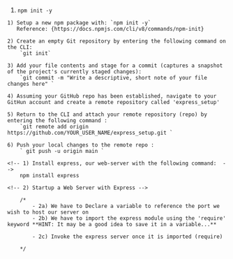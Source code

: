 <!--  -->

1) `npm init -y`


<!-- Git repository and NPM Project Setup: -->
<!-- **TODO: Assumes git already installed {https://git-scm.com/book/en/v2/Getting-Started-Installing-Git}
 & github account already created-->

    1) Setup a new npm package with: `npm init -y`
       Reference: {https://docs.npmjs.com/cli/v8/commands/npm-init}

    2) Create an empty Git repository by entering the following command on the CLI:
        `git init`

    3) Add your file contents and stage for a commit (captures a snapshot of the project's currently staged changes):
        `git commit -m "Write a descriptive, short note of your file changes here" `

    4) Assuming your GitHub repo has been established, navigate to your GitHun account and create a remote repository called 'express_setup'

    5) Return to the CLI and attach your remote repository (repo) by entering the following command :
        `git remote add origin https://github.com/YOUR_USER_NAME/express_setup.git `

    6) Push your local changes to the remote repo :
        ` git push -u origin main `


<!-- Setting Up Express: -->

    <!-- 1) Install express, our web-server with the following command:  -->
        npm install express

    <!-- 2) Startup a Web Server with Express -->

        /* 
            - 2a) We have to Declare a variable to reference the port we wish to host our server on
            - 2b) We have to import the express module using the 'require' keyword **HINT: It may be a good idea to save it in a variable...**

            - 2c) Invoke the express server once it is imported (require)
        
        */